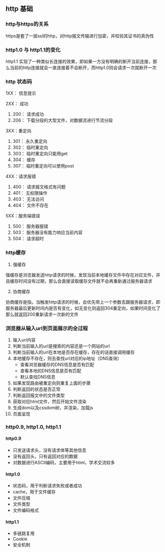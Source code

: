 ## http 基础

### http与https的关系

https是套了一层ssl的http，对http报文传输进行加密，并校验其证书的真伪性

### http1.0 与 http1.1的变化

http1.1 实现了一种类似长连接的效果，即如果一方没有明确的断开当前连接，那么当前的http连接就会一直连接着不会断开，而http1.0则会请求一次就断开一次

### http 状态码

1XX： 信息提示

2XX： 成功

1. 200： 请求成功
2. 206： 下载分段的大型文件，对数据流进行节流分段

3XX：重定向

1. 301： 永久重定向
2. 302： 临时重定向
3. 303： 临时重定向只能用get
4. 304： 缓存
5. 307： 临时重定向可以使用post

4XX：请求报错

1. 400： 请求报文格式有问题
2. 401： 无权限操作
3. 403： 无法访问
4. 404： 文件不存在

5XX：服务端错误

1. 500： 服务器报错
2. 503： 服务器没有能力响应当前内容
3. 504： 请求超时

### http缓存

1. 强缓存

强缓存是浏览器发送http请求的时候，发现当前本地缓存文件中存在对应文件，并且缓存时间没有过期，那么会直接读取缓存文件就不会再重新通过服务器请求

2. 协商缓存

协商缓存是指，当触发http请求的时候，会优先带上一个参数去跟服务器请求，即服务器最后更新时间内是否有变化，如无变化则返回304重定向，如果时间变化了那么就返回200重新请求一次新的文件

### 浏览器从输入url到页面展示的全过程

1. 输入url内容
2. 判断当前输入的url是搜索的内容还是一个网站的url
3. 判断当前输入的url在本地是否存在缓存，存在的话直接调用缓存
3. 本地缓存不存在，则去查找url对应的ip地址（DNS查询）
    - 查看浏览器缓存的DNS信息是否有匹配
    - 查看本地的DNS信息是否有匹配
    - 默认查找DNS信息
4. 如果发现路由被重定向则重复上面的步骤
5. 判断返回的状态是否正常
6. 判断返回报文中的文件类型
7. 获取对应html文件，然后开始文件渲染
8. 生成dom以及cssdom树，并渲染，加载js
9. 页面呈现

### http0.9, http1.0, http1.1

#### http0.9

- 只发送请求头，没有请求体等其他信息
- 没有返回头，只有返回对应的数据
- 对数据进行ASCII编码，主要用于html，学术交流较多

#### http1.0

- 状态码，用于判断请求失败或者成功
- cache，用于文件缓存 
- 文件压缩
- 文件类型
- 文件编码格式

#### http1.1

- 多链路复用
- Cookie
- 安全机制